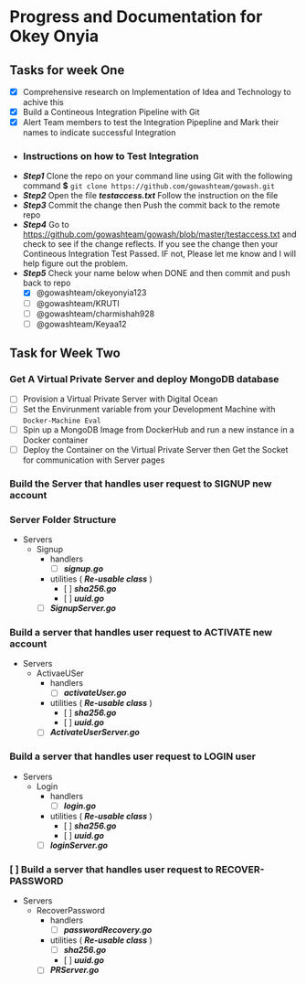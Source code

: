 # Progress and Documentation for Okey Onyia
## Tasks for week One
-[x]  Comprehensive research on Implementation of Idea and Technology to achive this
-[x] Build a Contineous Integration Pipeline with  Git
-   [x] Alert Team members to test the Integration Pipepline and Mark their names to indicate successful Integration
-   ### Instructions on how to Test Integration
-   ***Step1***
         Clone the repo on your command line using Git with the following command
             **$** `git clone https://github.com/gowashteam/gowash.git`
-   ***Step2***
         Open the file ***testaccess.txt***
         Follow the instruction on the file
-   ***Step3***
         Commit the change then Push the commit back to the remote repo
-   ***Step4***
         Go to https://github.com/gowashteam/gowash/blob/master/testaccess.txt and check to see if the change reflects.
         If you see the change then your Contineous Integration Test Passed. IF not, Please let me know and I will help             figure out the problem.
-   ***Step5*** Check your name below when DONE and then commit and push back to repo
       - [x] @gowashteam/okeyonyia123
      - [ ] @gowashteam/KRUTI
      - [ ] @gowashteam/charmishah928
      - [ ] @gowashteam/Keyaa12
## Task for Week Two
### Get A Virtual Private Server and deploy MongoDB database
-  [ ]  Provision a Virtual Private Server with Digital Ocean
-   [ ] Set the Envirunment variable from your Development Machine with `Docker-Machine Eval`
-   [ ] Spin up a MongoDB Image from DockerHub and run a new instance in a Docker container
-   [ ] Deploy the Container on the Virtual Private Server then Get the Socket for communication with Server pages

###  Build the Server that handles user request to SIGNUP new account
  ### Server Folder Structure
-  Servers
    -   Signup
        - handlers
          -  [ ] ***signup.go***
        - utilities ( ***Re-usable class*** )
           -    [ ] ***sha256.go***
           -    [ ] ***uuid.go***
        - [ ] ***SignupServer.go***

### Build a server that handles user request to ACTIVATE new account
-  Servers
    -   ActivaeUSer
        - handlers
          -   [ ] ***activateUser.go***
        - utilities ( ***Re-usable class*** )
           -    [ ] ***sha256.go***
           -    [ ] ***uuid.go***
        - [ ] ***ActivateUserServer.go***

### Build a server that handles user request to LOGIN user
-  Servers
    -   Login
        - handlers
          -   [ ] ***login.go***
        - utilities ( ***Re-usable class*** )
           -    [ ] ***sha256.go***
           -    [ ] ***uuid.go***
        - [ ] ***loginServer.go***

### [ ] Build a server that handles user request to RECOVER-PASSWORD
-  Servers
    -   RecoverPassword
        - handlers
          -   [ ] ***passwordRecovery.go***
        - utilities ( ***Re-usable class*** )
           -   [ ] ***sha256.go***
           -    [ ] ***uuid.go***
        - [ ] ***PRServer.go***
